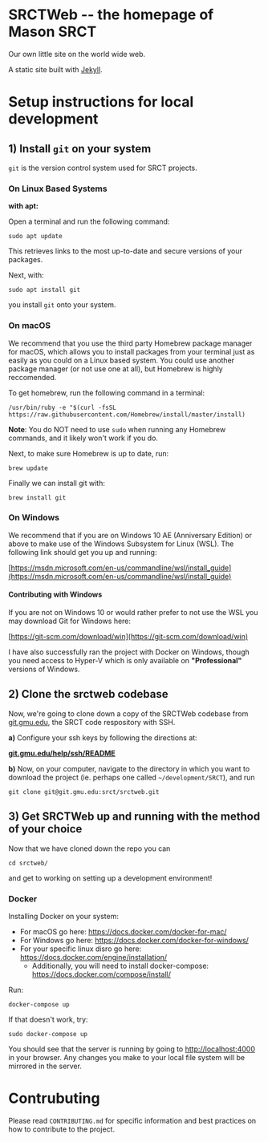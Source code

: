 # SRCTWeb -- the homepage of Mason SRCT

Our own little site on the world wide web.

A static site built with [Jekyll](https://jekyllrb.com/).

# Setup instructions for local development

## 1) Install `git` on your system

`git` is the version control system used for SRCT projects.

### On Linux Based Systems

**with apt:**

Open a terminal and run the following command:

    sudo apt update

This retrieves links to the most up-to-date and secure versions of your packages.

Next, with:

    sudo apt install git

you install `git` onto your system.

### On macOS

We recommend that you use the third party Homebrew package manager for macOS,
which allows you to install packages from your terminal just as easily as you
could on a Linux based system. You could use another package manager (or not
use one at all), but Homebrew is highly reccomended.

To get homebrew, run the following command in a terminal:

    /usr/bin/ruby -e "$(curl -fsSL https://raw.githubusercontent.com/Homebrew/install/master/install)

**Note**: You do NOT need to use `sudo` when running any Homebrew commands, and
it likely won't work if you do.

Next, to make sure Homebrew is up to date, run:

    brew update

Finally we can install git with:

    brew install git

### On Windows

We recommend that if you are on Windows 10 AE (Anniversary Edition) or above to make use of the
Windows Subsystem for Linux (WSL). The following link should get you up and running:

[https://msdn.microsoft.com/en-us/commandline/wsl/install_guide](https://msdn.microsoft.com/en-us/commandline/wsl/install_guide)

#### Contributing with Windows

If you are not on Windows 10 or would rather prefer to not use the WSL you may download Git for
Windows here:

[https://git-scm.com/download/win](https://git-scm.com/download/win)

I have also successfully ran the project with Docker on Windows, though you need
access to Hyper-V which is only available on **"Professional"** versions of Windows.

## 2) Clone the srctweb codebase

Now, we're going to clone down a copy of the SRCTWeb codebase from [git.gmu.edu](https://git.gmu.edu/srct/srctweb),
the SRCT code respository with SSH.

**a)** Configure your ssh keys by following the directions at:

**[git.gmu.edu/help/ssh/README](https://git.gmu.edu/help/ssh/README)**

**b)** Now, on your computer, navigate to the directory in which you want to download the project (ie. perhaps one called `~/development/SRCT`), and run

    git clone git@git.gmu.edu:srct/srctweb.git

## 3) Get SRCTWeb up and running with the method of your choice

Now that we have cloned down the repo you can

    cd srctweb/

and get to working on setting up a development environment!

### Docker

Installing Docker on your system:

* For macOS go here: https://docs.docker.com/docker-for-mac/
* For Windows go here: https://docs.docker.com/docker-for-windows/
* For your specific linux disro go here: https://docs.docker.com/engine/installation/
  * Additionally, you will need to install docker-compose: https://docs.docker.com/compose/install/

Run:

    docker-compose up

If that doesn't work, try:

    sudo docker-compose up

You should see that the server is running by going to [http://localhost:4000](http://localhost:4000) in your browser. Any changes you make to your local file system will be mirrored in the server.

# Contrubuting

Please read `CONTRIBUTING.md` for specific information and best practices on how
to contribute to the project.
